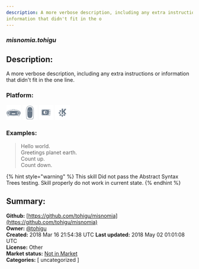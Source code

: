 ```yaml
---
description: A more verbose description, including any extra instructions or
information that didn't fit in the o
---
```


### _misnomia.tohigu_  
## Description:  
A more verbose description, including any extra instructions or
information that didn't fit in the one line.  
  
### Platform:  
 ![Mark I](../.gitbook/assets/mark-1-icon.png)  ![Mark II](../.gitbook/assets/mark-2-icon.png)  ![Picroft](../.gitbook/assets/picroft-icon.png)  ![plasmoid](../.gitbook/assets/kde.png)   
### Examples:  
> Hello world.  
> Greetings planet earth.  
> Count up.  
> Count down.  
  
{% hint style="warning" %}
This skill Did not pass the Abstract Syntax Trees testing. Skill properly do not work in current state.
{% endhint %}
  
## Summary:  
**Github:** [https://github.com/tohigu/misnomia](https://github.com/tohigu/misnomia)  
**Owner:** [@tohigu](https://github.com/tohigu)  
**Created:** 2018 Mar 16 21:54:38 UTC  **Last updated:** 2018 May 02 01:01:08 UTC  
**License:** Other  
**Market status:** [Not in Market](https://market.mycroft.ai/skill/)  
**Categories:** [ uncategorized ]   
